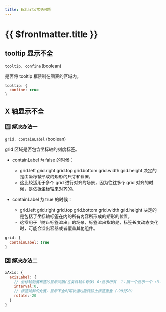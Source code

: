 ```yaml
---
title: Echarts常见问题
---
```


# {{ $frontmatter.title }}

## tooltip 显示不全

`tooltip. confine` (boolean)

是否将 tooltip 框限制在图表的区域内。

```js
tooltip: {
  confine: true
}
```

## X 轴显示不全

### :one: 解决办法一

`grid. containLabel` (boolean)

grid 区域是否包含坐标轴的刻度标签。

- containLabel 为 false 的时候：

  - grid.left grid.right grid.top grid.bottom grid.width grid.height 决定的是由坐标轴形成的矩形的尺寸和位置。
  - 这比较适用于多个 grid 进行对齐的场景，因为往往多个 grid 对齐的时候，是依据坐标轴来对齐的。

- containLabel 为 true 的时候：
  - grid.left grid.right grid.top grid.bottom grid.width grid.height 决定的是包括了坐标轴标签在内的所有内容所形成的矩形的位置。
  - 这常用于『防止标签溢出』的场景，标签溢出指的是，标签长度动态变化时，可能会溢出容器或者覆盖其他组件。

```js
grid: {
  containLabel: true
}
```

### :two: 解决办法二

```js
xAxis: {
  axisLabel: {
    // 坐标轴刻度标签的显示间隔(在类目轴中有效) 0:显示所有  1：隔一个显示一个 :3：隔三个显示一个...
    interval:0,
    // 标签倾斜的角度，显示不全时可以通过旋转防止标签重叠（-90到90）
    rotate:-20
  }
}
```